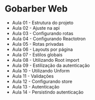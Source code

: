 # Gobarber Web

- Aula 01 - Estrutura do projeto
- Aula 02 - Ajuste na api
- Aula 03 - Configurando rotas
- Aula 04 - Configurando Reactotron
- Aula 05 - Rotas privadas
- Aula 06 - Layouts por página
- Aula 07 - Estilos globais
- Aula 08 - Utilizando Root import
- Aula 09 - Estilização da autenticação
- Aula 10 - Utilizando Unform
- Aula 11 - Validações
- Aula 12 - Configurando store
- Aula 13 - Autenticação
- Aula 14 - Persistindo autenticação
